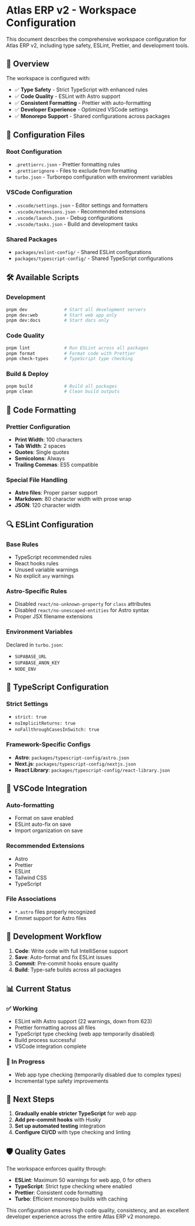 # Atlas ERP v2 - Workspace Configuration

This document describes the comprehensive workspace configuration for Atlas ERP v2, including type safety, ESLint, Prettier, and development tools.

## 🎯 Overview

The workspace is configured with:
- ✅ **Type Safety** - Strict TypeScript with enhanced rules
- ✅ **Code Quality** - ESLint with Astro support
- ✅ **Consistent Formatting** - Prettier with auto-formatting
- ✅ **Developer Experience** - Optimized VSCode settings
- ✅ **Monorepo Support** - Shared configurations across packages

## 📁 Configuration Files

### Root Configuration
- `.prettierrc.json` - Prettier formatting rules
- `.prettierignore` - Files to exclude from formatting
- `turbo.json` - Turborepo configuration with environment variables

### VSCode Configuration
- `.vscode/settings.json` - Editor settings and formatters
- `.vscode/extensions.json` - Recommended extensions
- `.vscode/launch.json` - Debug configurations
- `.vscode/tasks.json` - Build and development tasks

### Shared Packages
- `packages/eslint-config/` - Shared ESLint configurations
- `packages/typescript-config/` - Shared TypeScript configurations

## 🛠 Available Scripts

### Development
```bash
pnpm dev              # Start all development servers
pnpm dev:web          # Start web app only
pnpm dev:docs         # Start docs only
```

### Code Quality
```bash
pnpm lint             # Run ESLint across all packages
pnpm format           # Format code with Prettier
pnpm check-types      # TypeScript type checking
```

### Build & Deploy
```bash
pnpm build            # Build all packages
pnpm clean            # Clean build outputs
```

## 🎨 Code Formatting

### Prettier Configuration
- **Print Width**: 100 characters
- **Tab Width**: 2 spaces
- **Quotes**: Single quotes
- **Semicolons**: Always
- **Trailing Commas**: ES5 compatible

### Special File Handling
- **Astro files**: Proper parser support
- **Markdown**: 80 character width with prose wrap
- **JSON**: 120 character width

## 🔍 ESLint Configuration

### Base Rules
- TypeScript recommended rules
- React hooks rules
- Unused variable warnings
- No explicit `any` warnings

### Astro-Specific Rules
- Disabled `react/no-unknown-property` for `class` attributes
- Disabled `react/no-unescaped-entities` for Astro syntax
- Proper JSX filename extensions

### Environment Variables
Declared in `turbo.json`:
- `SUPABASE_URL`
- `SUPABASE_ANON_KEY`
- `NODE_ENV`

## 📝 TypeScript Configuration

### Strict Settings
- `strict: true`
- `noImplicitReturns: true`
- `noFallthroughCasesInSwitch: true`

### Framework-Specific Configs
- **Astro**: `packages/typescript-config/astro.json`
- **Next.js**: `packages/typescript-config/nextjs.json`
- **React Library**: `packages/typescript-config/react-library.json`

## 🚀 VSCode Integration

### Auto-formatting
- Format on save enabled
- ESLint auto-fix on save
- Import organization on save

### Recommended Extensions
- Astro
- Prettier
- ESLint
- Tailwind CSS
- TypeScript

### File Associations
- `*.astro` files properly recognized
- Emmet support for Astro files

## 🔧 Development Workflow

1. **Code**: Write code with full IntelliSense support
2. **Save**: Auto-format and fix ESLint issues
3. **Commit**: Pre-commit hooks ensure quality
4. **Build**: Type-safe builds across all packages

## 📊 Current Status

### ✅ Working
- ESLint with Astro support (22 warnings, down from 623)
- Prettier formatting across all files
- TypeScript type checking (web app temporarily disabled)
- Build process successful
- VSCode integration complete

### 🔄 In Progress
- Web app type checking (temporarily disabled due to complex types)
- Incremental type safety improvements

## 🎯 Next Steps

1. **Gradually enable stricter TypeScript** for web app
2. **Add pre-commit hooks** with Husky
3. **Set up automated testing** integration
4. **Configure CI/CD** with type checking and linting

## 🛡 Quality Gates

The workspace enforces quality through:
- **ESLint**: Maximum 50 warnings for web app, 0 for others
- **TypeScript**: Strict type checking where enabled
- **Prettier**: Consistent code formatting
- **Turbo**: Efficient monorepo builds with caching

This configuration ensures high code quality, consistency, and an excellent developer experience across the entire Atlas ERP v2 monorepo.

